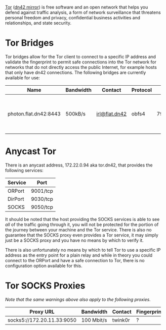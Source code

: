 [Tor](https://torproject.org/) ([dn42 mirror](http://tor.e-utp.dn42/)) is free software and an open network that helps you defend against traffic analysis, a form of network surveillance that threatens personal freedom and privacy, confidential business activities and relationships, and state security.

# Tor Bridges

Tor bridges allow for the Tor client to connect to a specific IP address and validate the fingerprint to permit safe connections into the Tor network for networks that do not directly access the public Internet, for example hosts that only have dn42 connections. The following bridges are currently available for use:

| Name                  | Bandwidth | Contact          | Protocol | Fingerprint                              | Info                               |
|-----------------------|-----------|------------------|----------|------------------------------------------|------------------------------------|
| photon.flat.dn42:8443 | 500kB/s   | irl@flat.dn42    | obfs4    | 79B30C78C9DA0F812589D336B399307435DC452A | Limited to 100GB transfer per week |

# Anycast Tor

There is an anycast address, 172.22.0.94 aka tor.dn42, that provides the following services:

| Service | Port     |
|---------|----------|
| ORPort  | 9001/tcp |
| DirPort | 9030/tcp |
| SOCKS   | 9050/tcp |

It should be noted that the host providing the SOCKS services is able to see *all* of the traffic going through it, you will not be protected for the portion of the journey between your machine and the Tor service. There is also no guarantee that the SOCKS proxy even provides a Tor service, it may simply just be a SOCKS proxy and you have no means by which to verify it.

There is also unfortunately no means by which to tell Tor to use a specific IP address as the entry point for a plain relay and while in theory you could connect to the ORPort and have a safe connection to Tor, there is no configuration option available for this.

# Tor SOCKS Proxies

_Note that the same warnings above also apply to the following proxies._

| Proxy URL                             | Bandwidth   | Contact     | Fingerprint                      |
|---------------------------------------|-------------|-------------|----------------------------------|
| socks5://172.20.11.33:9050            | 100 Mbit/s  | twink0r     | ?                                |